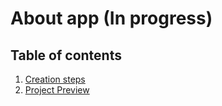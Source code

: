 # About app (In progress)

## Table of contents

1. [Creation steps](Creation_documentation.md)
2. [Project Preview](projet_preview.md)



